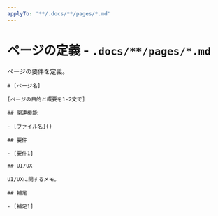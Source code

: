 ```yaml
---
applyTo: '**/.docs/**/pages/*.md'
---
```


# ページの定義 - `.docs/**/pages/*.md`

ページの要件を定義。

```
# [ページ名]

[ページの目的と概要を1-2文で]

## 関連機能

- [ファイル名]()

## 要件

- [要件1]

## UI/UX

UI/UXに関するメモ。

## 補足

- [補足1]
```
